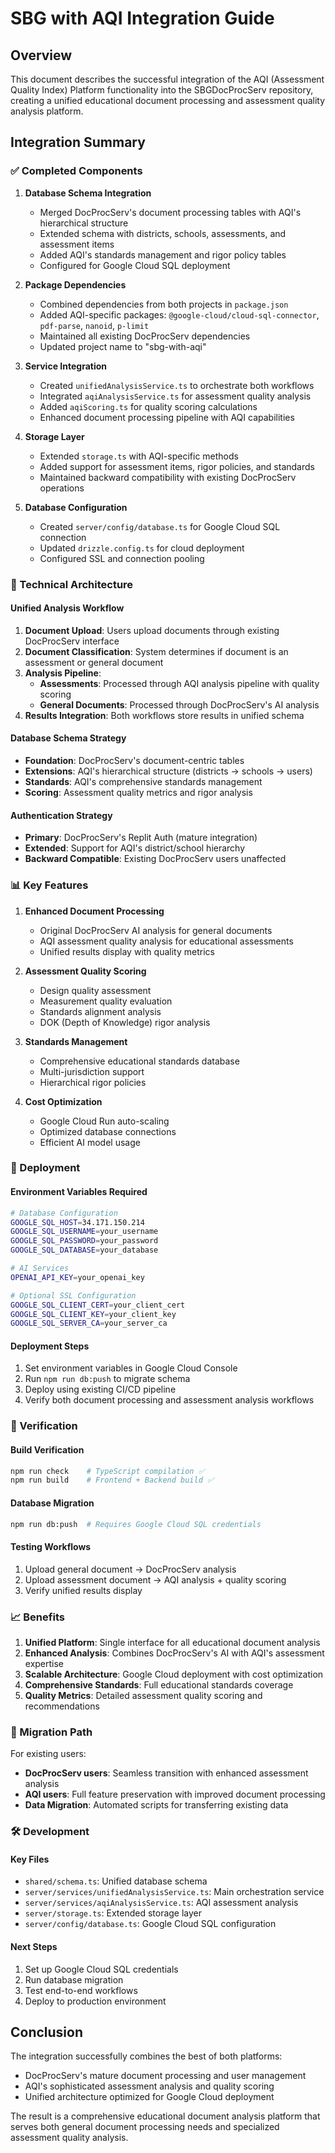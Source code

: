 # SBG with AQI Integration Guide

## Overview

This document describes the successful integration of the AQI (Assessment Quality Index) Platform functionality into the SBGDocProcServ repository, creating a unified educational document processing and assessment quality analysis platform.

## Integration Summary

### ✅ Completed Components

1. **Database Schema Integration**
   - Merged DocProcServ's document processing tables with AQI's hierarchical structure
   - Extended schema with districts, schools, assessments, and assessment items
   - Added AQI's standards management and rigor policy tables
   - Configured for Google Cloud SQL deployment

2. **Package Dependencies**
   - Combined dependencies from both projects in `package.json`
   - Added AQI-specific packages: `@google-cloud/cloud-sql-connector`, `pdf-parse`, `nanoid`, `p-limit`
   - Maintained all existing DocProcServ dependencies
   - Updated project name to "sbg-with-aqi"

3. **Service Integration**
   - Created `unifiedAnalysisService.ts` to orchestrate both workflows
   - Integrated `aqiAnalysisService.ts` for assessment quality analysis
   - Added `aqiScoring.ts` for quality scoring calculations
   - Enhanced document processing pipeline with AQI capabilities

4. **Storage Layer**
   - Extended `storage.ts` with AQI-specific methods
   - Added support for assessment items, rigor policies, and standards
   - Maintained backward compatibility with existing DocProcServ operations

5. **Database Configuration**
   - Created `server/config/database.ts` for Google Cloud SQL connection
   - Updated `drizzle.config.ts` for cloud deployment
   - Configured SSL and connection pooling

### 🔧 Technical Architecture

#### Unified Analysis Workflow
1. **Document Upload**: Users upload documents through existing DocProcServ interface
2. **Document Classification**: System determines if document is an assessment or general document
3. **Analysis Pipeline**:
   - **Assessments**: Processed through AQI analysis pipeline with quality scoring
   - **General Documents**: Processed through DocProcServ's AI analysis
4. **Results Integration**: Both workflows store results in unified schema

#### Database Schema Strategy
- **Foundation**: DocProcServ's document-centric tables
- **Extensions**: AQI's hierarchical structure (districts → schools → users)
- **Standards**: AQI's comprehensive standards management
- **Scoring**: Assessment quality metrics and rigor analysis

#### Authentication Strategy
- **Primary**: DocProcServ's Replit Auth (mature integration)
- **Extended**: Support for AQI's district/school hierarchy
- **Backward Compatible**: Existing DocProcServ users unaffected

### 📊 Key Features

1. **Enhanced Document Processing**
   - Original DocProcServ AI analysis for general documents
   - AQI assessment quality analysis for educational assessments
   - Unified results display with quality metrics

2. **Assessment Quality Scoring**
   - Design quality assessment
   - Measurement quality evaluation
   - Standards alignment analysis
   - DOK (Depth of Knowledge) rigor analysis

3. **Standards Management**
   - Comprehensive educational standards database
   - Multi-jurisdiction support
   - Hierarchical rigor policies

4. **Cost Optimization**
   - Google Cloud Run auto-scaling
   - Optimized database connections
   - Efficient AI model usage

### 🚀 Deployment

#### Environment Variables Required
```bash
# Database Configuration
GOOGLE_SQL_HOST=34.171.150.214
GOOGLE_SQL_USERNAME=your_username
GOOGLE_SQL_PASSWORD=your_password
GOOGLE_SQL_DATABASE=your_database

# AI Services
OPENAI_API_KEY=your_openai_key

# Optional SSL Configuration
GOOGLE_SQL_CLIENT_CERT=your_client_cert
GOOGLE_SQL_CLIENT_KEY=your_client_key
GOOGLE_SQL_SERVER_CA=your_server_ca
```

#### Deployment Steps
1. Set environment variables in Google Cloud Console
2. Run `npm run db:push` to migrate schema
3. Deploy using existing CI/CD pipeline
4. Verify both document processing and assessment analysis workflows

### 🧪 Verification

#### Build Verification
```bash
npm run check    # TypeScript compilation ✅
npm run build    # Frontend + Backend build ✅
```

#### Database Migration
```bash
npm run db:push  # Requires Google Cloud SQL credentials
```

#### Testing Workflows
1. Upload general document → DocProcServ analysis
2. Upload assessment document → AQI analysis + quality scoring
3. Verify unified results display

### 📈 Benefits

1. **Unified Platform**: Single interface for all educational document analysis
2. **Enhanced Analysis**: Combines DocProcServ's AI with AQI's assessment expertise
3. **Scalable Architecture**: Google Cloud deployment with cost optimization
4. **Comprehensive Standards**: Full educational standards coverage
5. **Quality Metrics**: Detailed assessment quality scoring and recommendations

### 🔄 Migration Path

For existing users:
- **DocProcServ users**: Seamless transition with enhanced assessment analysis
- **AQI users**: Full feature preservation with improved document processing
- **Data Migration**: Automated scripts for transferring existing data

### 🛠️ Development

#### Key Files
- `shared/schema.ts`: Unified database schema
- `server/services/unifiedAnalysisService.ts`: Main orchestration service
- `server/services/aqiAnalysisService.ts`: AQI assessment analysis
- `server/storage.ts`: Extended storage layer
- `server/config/database.ts`: Google Cloud SQL configuration

#### Next Steps
1. Set up Google Cloud SQL credentials
2. Run database migration
3. Test end-to-end workflows
4. Deploy to production environment

## Conclusion

The integration successfully combines the best of both platforms:
- DocProcServ's mature document processing and user management
- AQI's sophisticated assessment analysis and quality scoring
- Unified architecture optimized for Google Cloud deployment

The result is a comprehensive educational document analysis platform that serves both general document processing needs and specialized assessment quality analysis.
